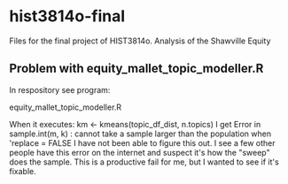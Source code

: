 # hist3814o-final
Files for the final project of HIST3814o.  Analysis of the Shawville Equity

## Problem with equity_mallet_topic_modeller.R

In respository see program:

equity_mallet_topic_modeller.R

When it executes: km <- kmeans(topic_df_dist, n.topics)  I get   Error in sample.int(m, k) :
  cannot take a sample larger than the population when 'replace = FALSE   I have not been able to figure this out.  I see a few other people have this error on the internet and suspect it's how the "sweep" does the sample.  This is a productive fail for me, but I wanted to see if it's fixable.
